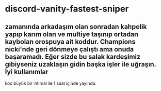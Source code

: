 # discord-vanity-fastest-sniper
zamanında arkadaşım olan sonradan kahpelik yapıp karım olan ve multiye taşınıp ortadan kaybolan orospuya ait koddur. Champions nicki'nde geri dönmeye çalıştı ama onuda başaramadı. Eğer sizde bu salak kardeşimiz gibiyseniz uzaklaşın gidin başka işler ile uğraşın. İyi kullanımlar
--------------------------------------------------------------------------------------------
kod büyük bir ihtimal ile 1 saat içinde yayında.
